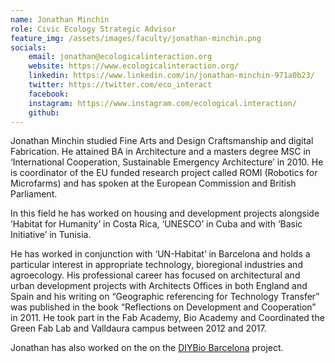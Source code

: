 ```yaml
---
name: Jonathan Minchin
role: Civic Ecology Strategic Advisor
feature_img: /assets/images/faculty/jonathan-minchin.png
socials:
    email: jonathan@ecologicalinteraction.org
    website: https://www.ecologicalinteraction.org/
    linkedin: https://www.linkedin.com/in/jonathan-minchin-971a0b23/
    twitter: https://twitter.com/eco_interact
    facebook:
    instagram: https://www.instagram.com/ecological.interaction/
    github:
---
```


Jonathan Minchin studied Fine Arts and Design Craftsmanship and digital Fabrication. He attained BA in Architecture and a masters degree MSC in ‘International Cooperation, Sustainable Emergency Architecture’ in 2010. He is coordinator of the EU funded research project called ROMI (Robotics for Microfarms) and has spoken at the European Commission and British Parliament.

In this field he has worked on housing and development projects alongside ‘Habitat for Humanity’ in Costa Rica, ‘UNESCO’ in Cuba and with ‘Basic Initiative’ in Tunisia.

He has worked in conjunction with ‘UN-Habitat’ in Barcelona and holds a particular interest in appropriate technology, bioregional industries and agroecology. His professional career has focused on architectural and urban development projects with Architects Offices in both England and Spain and his writing on “Geographic referencing for Technology Transfer” was published in the book “Reflections on Development and Cooperation” in 2011. He took part in the Fab Academy, Bio Academy and Coordinated the Green Fab Lab and Valldaura campus between 2012 and 2017.

Jonathan has also worked on the on the [DIYBio Barcelona](https://diybcn.org/) project.